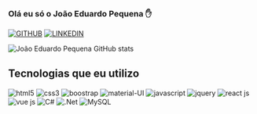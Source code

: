### Olá eu só o João Eduardo Pequena ✋
[![GITHUB](https://img.shields.io/badge/GitHub-100000?style=for-the-badge&logo=github&logoColor=white)](https://github.com/JoaoEduardoPequena)
[![LINKEDIN](https://img.shields.io/badge/LinkedIn-0077B5?style=for-the-badge&logo=linkedin&logoColor=white)](https://www.linkedin.com/in/jo%C3%A3o-pequena-1a2ba1196/)

![João Eduardo Pequena GitHub stats](https://github-readme-stats.vercel.app/api?username=JoaoEduardoPequena&show_icons=true&theme=dracula)

## Tecnologias que eu utilizo

<div style="display: inline-block">
   <img  align="center"  alt="html5"  src="https://img.shields.io/badge/HTML5-E34F26?style=for-the-badge&logo=html5&logoColor=white" />
   <img  align="center"  alt="css3"  src="https://img.shields.io/badge/CSS3-1572B6?style=for-the-badge&logo=css3&logoColor=white" />
   <img  align="center"  alt="boostrap"  src="https://img.shields.io/badge/Bootstrap-563D7C?style=for-the-badge&logo=bootstrap&logoColor=white" />
   <img  align="center"  alt="material-UI"  src="https://img.shields.io/badge/Material--UI-0081CB?style=for-the-badge&logo=material-ui&logoColor=white" />
   <img  align="center"  alt="javascript"  src="https://img.shields.io/badge/JavaScript-F7DF1E?style=for-the-badge&logo=javascript&logoColor=black" />
   <img  align="center"  alt="jquery"  src="https://img.shields.io/badge/jQuery-0769AD?style=for-the-badge&logo=jquery&logoColor=white" />
   <img  align="center"  alt="react js"  src="https://img.shields.io/badge/React-20232A?style=for-the-badge&logo=react&logoColor=61DAFB" />
   <img  align="center"  alt="vue js"  src="https://img.shields.io/badge/Vue.js-35495E?style=for-the-badge&logo=vue.js&logoColor=4FC08D" />
   <img  align="center"  alt="C#"  src="https://img.shields.io/badge/C%23-239120?style=for-the-badge&logo=c-sharp&logoColor=whit" />
   <img  align="center"  alt=".Net"  src="https://img.shields.io/badge/.NET-5C2D91?style=for-the-badge&logo=.net&logoColor=white" />
   <img  align="center"  alt="MySQL"  src="https://img.shields.io/badge/MySQL-00000F?style=for-the-badge&logo=mysql&logoColor=white" />
</div>
